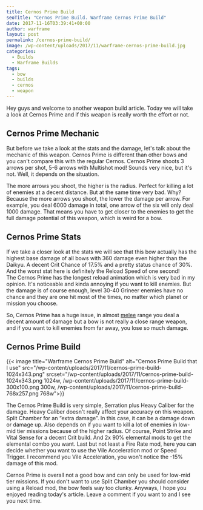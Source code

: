 ```yaml
---
title: Cernos Prime Build
seoTitle: "Cernos Prime Build. Warframe Cernos Prime Build"
date: 2017-11-16T03:39:41+00:00
author: warframe
layout: post
permalink: /cernos-prime-build/
image: /wp-content/uploads/2017/11/warframe-cernos-prime-build.jpg
categories:
  - Builds
  - Warframe Builds
tags:
  - bow
  - builds
  - cernos
  - weapon
---
```

Hey guys and welcome to another weapon build article. Today we will take a look at Cernos Prime and if this weapon is really worth the effort or not. <!--more-->

## Cernos Prime Mechanic

But before we take a look at the stats and the damage, let's talk about the mechanic of this weapon. Cernos Prime is different than other bows and you can't compare this with the regular Cernos. Cernos Prime shoots 3 arrows per shot, 5-6 arrows with Multishot mod! Sounds very nice, but it's not. Well, it depends on the situation.

The more arrows you shoot, the higher is the radius. Perfect for killing a lot of enemies at a decent distance. But at the same time very bad. Why? Because the more arrows you shoot, the lower the damage per arrow. For example, you deal 6000 damage in total, one arrow of the six will only deal 1000 damage. That means you have to get closer to the enemies to get the full damage potential of this weapon, which is weird for a bow.

## Cernos Prime Stats

If we take a closer look at the stats we will see that this bow actually has the highest base damage of all bows with 360 damage even higher than the Daikyu. A decent Crit Chance of 17.5% and a pretty status chance of 30%. And the worst stat here is definitely the Reload Speed of one second! The Cernos Prime has the longest reload animation which is very bad in my opinion. It's noticeable and kinda annoying if you want to kill enemies. But the damage is of course enough, level 30-40 Grineer enemies have no chance and they are one hit most of the times, no matter which planet or mission you choose.

So, Cernos Prime has a huge issue, in almost [melee](https://warframeblog.com/melee-weapons/) range you deal a decent amount of damage but a bow is not really a close range weapon, and if you want to kill enemies from far away, you lose so much damage.

## Cernos Prime Build

{{< image title="Warframe Cernos Prime Build" alt="Cernos Prime Build that I use" src="/wp-content/uploads/2017/11/cernos-prime-build-1024x343.png" srcset="/wp-content/uploads/2017/11/cernos-prime-build-1024x343.png 1024w, /wp-content/uploads/2017/11/cernos-prime-build-300x100.png 300w, /wp-content/uploads/2017/11/cernos-prime-build-768x257.png 768w">}}

The Cernos Prime Build is very simple, Serration plus Heavy Caliber for the damage. Heavy Caliber doesn't really affect your accuracy on this weapon. Split Chamber for an &#8220;extra damage&#8221;. In this case, it can be a damage down or damage up. Also depends on if you want to kill a lot of enemies in low-mid tier missions because of the higher radius. Of course, Point Strike and Vital Sense for a decent Crit build. And 2x 90% elemental mods to get the elemental combo you want. Last but not least a Fire Rate mod, here you can decide whether you want to use the Vile Acceleration mod or Speed Trigger. I recommend you Vile Acceleration, you won't notice the -15% damage of this mod.

Cernos Prime is overall not a good bow and can only be used for low-mid tier missions. If you don't want to use Split Chamber you should consider using a Reload mod, the bow feels way too clunky. Anyways, I hope you enjoyed reading today's article. Leave a comment if you want to and I see you next time.